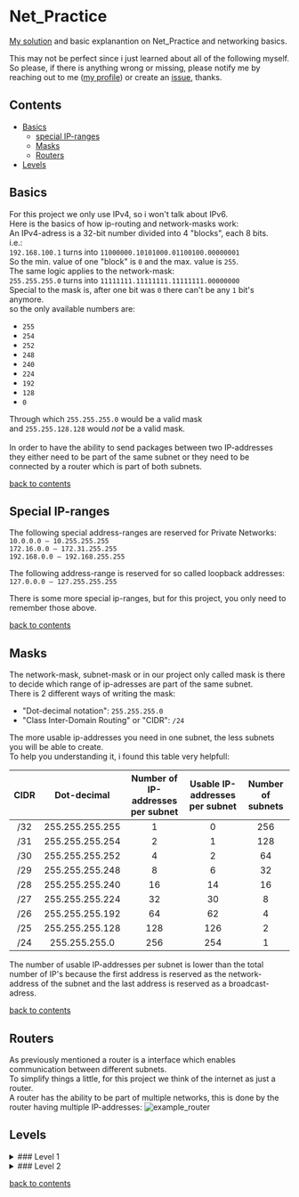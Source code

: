 # Net_Practice
[My solution](https://github.com/tblaase/Net_Practice/my_solutions) and basic explanantion on Net_Practice and networking basics.<br>

This may not be perfect since i just learned about all of the following myself.<br>
So please, if there is anything wrong or missing, please notify me by reaching out to me ([my profile](https://github.com/tblaase)) or create an [issue](https://github.com/tblaase/Net_Practice/issues/new), thanks.<br>

## Contents
- [Basics](https://github.com/tblaase/Net_Practice#basics)
  - [special IP-ranges](https://github.com/tblaase/Net_Practice#special_ip-ranges)
  - [Masks](https://github.com/tblaase/Net_Practice#masks)
  - [Routers](https://github.com/tblaase/Net_Practice#routers)
- [Levels](https://github.com/tblaase/Net_Practice#levels)


## Basics
For this project we only use IPv4, so i won't talk about IPv6.<br>
Here is the basics of how ip-routing and network-masks work:<br>
An IPv4-adress is a 32-bit number divided into 4 "blocks", each 8 bits.<br>
i.e.:<br>
`192.168.100.1` turns into `11000000.10101000.01100100.00000001`<br>
So the min. value of one "block" is `0` and the max. value is `255`.<br>
The same logic applies to the network-mask:<br>
`255.255.255.0` turns into `11111111.11111111.11111111.00000000`<br>
Special to the mask is, after one bit was `0` there can't be any `1` bit's anymore.<br>
so the only available numbers are:<br>
- `255`
- `254`
- `252`
- `248`
- `240`
- `224`
- `192`
- `128`
- `0`



Through which `255.255.255.0` would be a valid mask<br>
and `255.255.128.128` would *not* be a valid mask.<br>
<br>
In order to have the ability to send packages between two IP-addresses they either need to be part of the same subnet or they need to be connected by a router which is part of both subnets.


[back to contents](https://github.com/tblaase/Net_Practice#contents)

## Special IP-ranges

The following special address-ranges are reserved for Private Networks:<br>
`10.0.0.0 – 10.255.255.255`<br>
`172.16.0.0 – 172.31.255.255`<br>
`192.168.0.0 – 192.168.255.255`<br>

The following address-range is reserved for so called loopback addresses:<br>
`127.0.0.0 – 127.255.255.255`


There is some more special ip-ranges, but for this project, you only need to remember those above.


[back to contents](https://github.com/tblaase/Net_Practice#contents)

## Masks

The network-mask, subnet-mask or in our project only called mask is there to decide which range of ip-adresses are part of the same subnet.<br>
There is 2 different ways of writing the mask:

- "Dot-decimal notation": `255.255.255.0`
- "Class Inter-Domain Routing" or "CIDR": `/24`


The more usable ip-addresses you need in one subnet, the less subnets you will be able to create.<br>
To help you understanding it, i found this table very helpfull:


| CIDR | Dot-decimal | Number of IP-addresses<br /> per subnet | Usable IP-addresses <br /> per subnet | Number of subnets |
| :---: | :-----------: | :---: | :---: | :---: |
| /32 | 255.255.255.255 | 1 | 0 | 256 |
| /31 | 255.255.255.254 | 2 | 1 | 128 |
| /30 | 255.255.255.252 | 4 | 2 | 64 |
| /29 | 255.255.255.248 | 8 | 6 | 32 |
| /28 | 255.255.255.240 | 16 | 14 | 16 |
| /27 | 255.255.255.224 | 32 | 30 | 8 |
| /26 | 255.255.255.192 | 64 | 62 | 4 |
| /25 | 255.255.255.128 | 128 | 126 | 2 |
| /24 | 255.255.255.0 | 256 | 254 | 1 |


The number of usable IP-addresses per subnet is lower than the total number of IP's because the first address is reserved as the network-address of the subnet and the last address is reserved as a broadcast-adress.


[back to contents](https://github.com/tblaase/Net_Practice#contents)

## Routers
As previously mentioned a router is a interface which enables communication between different subnets.<br>
To simplify things a little, for this project we think of the internet as just a router.<br>
A router has the ability to be part of multiple networks, this is done by the router having multiple IP-addresses:
![example_router](https://github.com/tblaase/readme_additions/example_router.png)
## Levels
<details>
  <summary>
  ### Level 1
  </summary>
  here should be the screenshot and explanation of Level 1.<br>
</details>
<details>
  <summary>### Level 2</summary>
  here should be the screenshot and explanation of Level 2.<br>
</details>


[back to contents](https://github.com/tblaase/Net_Practice#contents)
